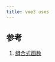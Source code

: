 ```yaml
---
title: vue3 uses
---
```


## 参考

1. [组合式函数](https://cn.vuejs.org/guide/reusability/composables.html)
